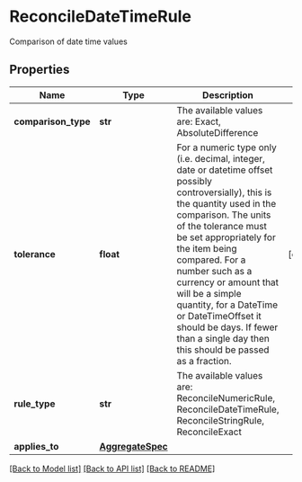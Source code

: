 # ReconcileDateTimeRule

Comparison of date time values

## Properties
Name | Type | Description | Notes
------------ | ------------- | ------------- | -------------
**comparison_type** | **str** | The available values are: Exact, AbsoluteDifference | 
**tolerance** | **float** | For a numeric type only (i.e. decimal, integer, date or datetime offset possibly controversially), this is the quantity used in the comparison.  The units of the tolerance must be set appropriately for the item being compared.  For a number such as a currency or amount that will be a simple quantity, for a DateTime or DateTimeOffset it should be days. If fewer than a single day then this should be  passed as a fraction. | [optional] 
**rule_type** | **str** | The available values are: ReconcileNumericRule, ReconcileDateTimeRule, ReconcileStringRule, ReconcileExact | 
**applies_to** | [**AggregateSpec**](AggregateSpec.md) |  | 

[[Back to Model list]](../README.md#documentation-for-models) [[Back to API list]](../README.md#documentation-for-api-endpoints) [[Back to README]](../README.md)


